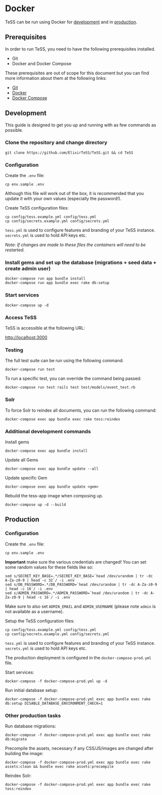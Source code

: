 # Docker

TeSS can be run using Docker for [development](#development) and in [production](#production).

## Prerequisites

In order to run TeSS, you need to have the following prerequisites installed.

- Git
- Docker and Docker Compose

These prerequisites are out of scope for this document but you can find more information about them at the following links:

- [Git](https://git-scm.com/)
- [Docker](https://www.docker.com/)
- [Docker Compose](https://docs.docker.com/compose/)

## Development

This guide is designed to get you up and running with as few commands as possible.

### Clone the repository and change directory

    git clone https://github.com/ElixirTeSS/TeSS.git && cd TeSS

### Configuration

Create the `.env` file:

    cp env.sample .env

Although this file will work out of the box, it is recommended that you update it with your own values (especially the password!).

Create TeSS configuration files:

    cp config/tess.example.yml config/tess.yml
    cp config/secrets.example.yml config/secrets.yml

`tess.yml` is used to configure features and branding of your TeSS instance. `secrets.yml` is used to hold API keys etc.

*Note: If changes are made to these files the containers will need to be restarted.*

### Install gems and set up the database (migrations + seed data + create admin user)

    docker-compose run app bundle install
    docker-compose run app bundle exec rake db:setup

### Start services

    docker-compose up -d

### Access TeSS

TeSS is accessible at the following URL:

<http://localhost:3000>

### Testing

The full test suite can be run using the following command:

    docker-compose run test

To run a specific test, you can override the command being passed:

    docker-compose run test rails test test/models/event_test.rb

### Solr

To force Solr to reindex all documents, you can run the following command:

    docker-compose exec app bundle exec rake tess:reindex

### Additional development commands

Install gems

    docker-compose exec app bundle install

Update all Gems

    docker-compose exec app bundle update --all

Update specific Gem

    docker-compose exec app bundle update <gem>

Rebuild the tess-app image when composing up.

    docker-compose up -d --build

## Production

### Configuration

Create the `.env` file:

    cp env.sample .env

**Important** make sure the various credentials are changed! You can set some random values for these fields like so:

    sed s/SECRET_KEY_BASE=.*/SECRET_KEY_BASE=`head /dev/urandom | tr -dc A-Za-z0-9 | head -c 32`/ -i .env
    sed s/DB_PASSWORD=.*/DB_PASSWORD=`head /dev/urandom | tr -dc A-Za-z0-9 | head -c 16`/ -i .env
    sed s/ADMIN_PASSWORD=.*/ADMIN_PASSWORD=`head /dev/urandom | tr -dc A-Za-z0-9 | head -c 16`/ -i .env

Make sure to also set `ADMIN_EMAIL` and `ADMIN_USERNAME` (please note `admin` is not available as a username).

Setup the TeSS configuration files: 

    cp config/tess.example.yml config/tess.yml
    cp config/secrets.example.yml config/secrets.yml

`tess.yml` is used to configure features and branding of your TeSS instance. `secrets.yml` is used to hold API keys etc.

The production deployment is configured in the `docker-compose-prod.yml` file.

Start services:

    docker-compose -f docker-compose-prod.yml up -d

Run initial database setup:

    docker-compose -f docker-compose-prod.yml exec app bundle exec rake db:setup DISABLE_DATABASE_ENVIRONMENT_CHECK=1

### Other production tasks

Run database migrations:

    docker-compose -f docker-compose-prod.yml exec app bundle exec rake db:migrate

Precompile the assets, necessary if any CSS/JS/images are changed after building the image:

    docker-compose -f docker-compose-prod.yml exec app bundle exec rake assets:clean && bundle exec rake assets:precompile

Reindex Solr:

    docker-compose -f docker-compose-prod.yml exec app bundle exec rake tess:reindex
